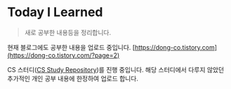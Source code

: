 # Today I Learned
> 새로 공부한 내용등을 정리합니다. 

현재 블로그에도 공부한 내용을 업로드 중입니다. [https://dong-co.tistory.com](https://dong-co.tistory.com/?page=2)

CS 스터디([CS Study Repository](https://github.com/KNU-CS-Study/CS-Study))를 진행 중입니다. 해당 스터디에서 다루지 않았던 추가적인 개인 공부 내용에 한정하여 업로드 합니다.
